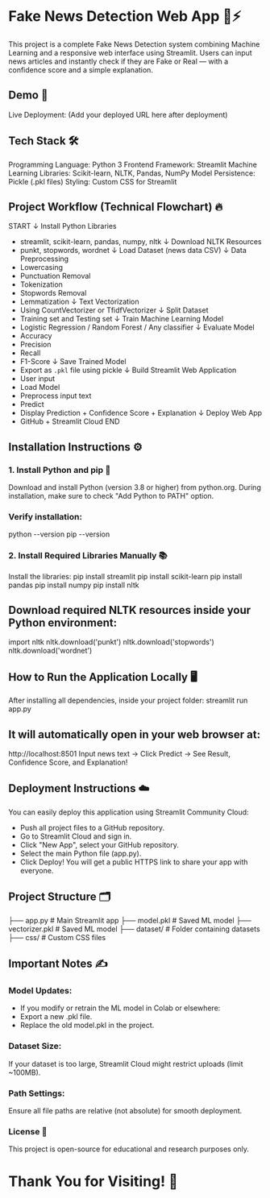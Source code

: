 # Fake News Detection Web App 📰⚡
This project is a complete Fake News Detection system combining Machine Learning and a responsive web interface using Streamlit.
Users can input news articles and instantly check if they are Fake or Real — with a confidence score and a simple explanation.

## Demo 🚀
Live Deployment: (Add your deployed URL here after deployment)

## Tech Stack 🛠️
Programming Language: Python 3
Frontend Framework: Streamlit
Machine Learning Libraries: Scikit-learn, NLTK, Pandas, NumPy
Model Persistence: Pickle (.pkl files)
Styling: Custom CSS for Streamlit

## Project Workflow (Technical Flowchart) 🔥
START
  ↓
Install Python Libraries
  - streamlit, scikit-learn, pandas, numpy, nltk
  ↓
Download NLTK Resources
  - punkt, stopwords, wordnet
  ↓
Load Dataset (news data CSV)
  ↓
Data Preprocessing
  - Lowercasing
  - Punctuation Removal
  - Tokenization
  - Stopwords Removal
  - Lemmatization
  ↓
Text Vectorization
  - Using CountVectorizer or TfidfVectorizer
  ↓
Split Dataset
  - Training set and Testing set
  ↓
Train Machine Learning Model
  - Logistic Regression / Random Forest / Any classifier
  ↓
Evaluate Model
  - Accuracy
  - Precision
  - Recall
  - F1-Score
  ↓
Save Trained Model
  - Export as `.pkl` file using pickle
  ↓
Build Streamlit Web Application
  - User input
  - Load Model
  - Preprocess input text
  - Predict
  - Display Prediction + Confidence Score + Explanation
  ↓
Deploy Web App
  - GitHub + Streamlit Cloud
END

## Installation Instructions ⚙️
### 1. Install Python and pip 🐍
Download and install Python (version 3.8 or higher) from python.org.
During installation, make sure to check "Add Python to PATH" option.
### Verify installation:
python --version
pip --version

### 2. Install Required Libraries Manually 📚
Install the libraries:
pip install streamlit
pip install scikit-learn
pip install pandas
pip install numpy
pip install nltk

## Download required NLTK resources inside your Python environment:
import nltk
nltk.download('punkt')
nltk.download('stopwords')
nltk.download('wordnet')

## How to Run the Application Locally 🖥️
After installing all dependencies, inside your project folder:
streamlit run app.py

## It will automatically open in your web browser at:
http://localhost:8501
Input news text → Click Predict → See Result, Confidence Score, and Explanation!

## Deployment Instructions ☁️
You can easily deploy this application using Streamlit Community Cloud:
- Push all project files to a GitHub repository.
- Go to Streamlit Cloud and sign in.
- Click "New App", select your GitHub repository.
- Select the main Python file (app.py).
- Click Deploy!
You will get a public HTTPS link to share your app with everyone.

## Project Structure 🗂️
├── app.py               # Main Streamlit app
├── model.pkl            # Saved ML model
├── vectorizer.pkl       # Saved ML model
├── dataset/             # Folder containing datasets
├── css/                 # Custom CSS files

## Important Notes ✍️
### Model Updates:
- If you modify or retrain the ML model in Colab or elsewhere:
- Export a new .pkl file.
- Replace the old model.pkl in the project.

### Dataset Size:
If your dataset is too large, Streamlit Cloud might restrict uploads (limit ~100MB).

### Path Settings:
Ensure all file paths are relative (not absolute) for smooth deployment.

### License 📄
This project is open-source for educational and research purposes only.

# Thank You for Visiting! 🙌
